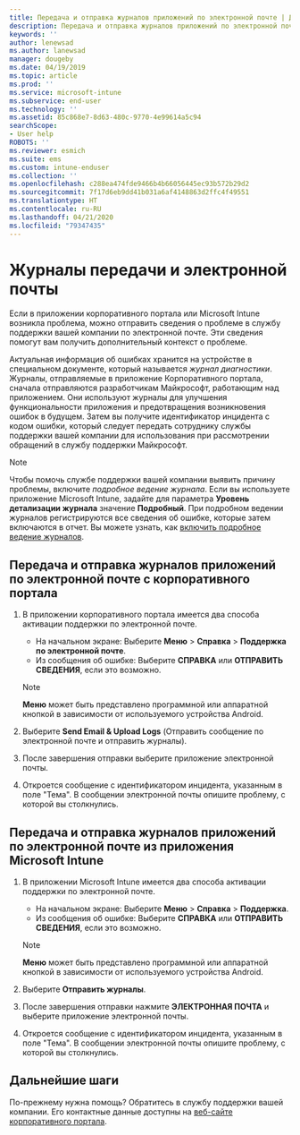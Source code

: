 ```yaml
---
title: Передача и отправка журналов приложений по электронной почте | Документация Майкрософт
description: Передача и отправка журналов приложений по электронной почте из приложений Intune
keywords: ''
author: lenewsad
ms.author: lanewsad
manager: dougeby
ms.date: 04/19/2019
ms.topic: article
ms.prod: ''
ms.service: microsoft-intune
ms.subservice: end-user
ms.technology: ''
ms.assetid: 85c868e7-8d63-480c-9770-4e99614a5c94
searchScope:
- User help
ROBOTS: ''
ms.reviewer: esmich
ms.suite: ems
ms.custom: intune-enduser
ms.collection: ''
ms.openlocfilehash: c288ea474fde9466b4b66056445ec93b572b29d2
ms.sourcegitcommit: 7f17d6eb9dd41b031a6af4148863d2ffc4f49551
ms.translationtype: HT
ms.contentlocale: ru-RU
ms.lasthandoff: 04/21/2020
ms.locfileid: "79347435"
---
```

# <a name="upload-and-email-logs"></a>Журналы передачи и электронной почты  

Если в приложении корпоративного портала или Microsoft Intune возникла проблема, можно отправить сведения о проблеме в службу поддержки вашей компании по электронной почте. Эти сведения помогут вам получить дополнительный контекст о проблеме.  

Актуальная информация об ошибках хранится на устройстве в специальном документе, который называется _журнал диагностики_. Журналы, отправляемые в приложение Корпоративного портала, сначала отправляются разработчикам Майкрософт, работающим над приложением. Они используют журналы для улучшения функциональности приложения и предотвращения возникновения ошибок в будущем. Затем вы получите идентификатор инцидента с кодом ошибки, который следует передать сотруднику службы поддержки вашей компании для использования при рассмотрении обращений в службу поддержки Майкрософт.  

> [!Note]
> Чтобы помочь службе поддержки вашей компании выявить причину проблемы, включите _подробное ведение журнала_. Если вы используете приложение Microsoft Intune, задайте для параметра **Уровень детализации журнала** значение **Подробный**. При подробном ведении журналов регистрируются все сведения об ошибке, которые затем включаются в отчет. Вы можете узнать, как [включить подробное ведение журналов](use-verbose-logging-to-help-your-it-administrator-fix-device-issues-android.md).  

## <a name="upload-and-email-logs-from-company-portal"></a>Передача и отправка журналов приложений по электронной почте с корпоративного портала  

1. В приложении корпоративного портала имеется два способа активации поддержки по электронной почте.
    * На начальном экране: Выберите **Меню** > **Справка** > **Поддержка по электронной почте**.  
    * Из сообщения об ошибке: Выберите **СПРАВКА** или **ОТПРАВИТЬ СВЕДЕНИЯ**, если это возможно.  

    > [!NOTE]
    > **Меню** может быть представлено программной или аппаратной кнопкой в зависимости от используемого устройства Android.  

3. Выберите **Send Email & Upload Logs** (Отправить сообщение по электронной почте и отправить журналы).  
4. После завершения отправки выберите приложение электронной почты. 
5. Откроется сообщение с идентификатором инцидента, указанным в поле "Тема". В сообщении электронной почты опишите проблему, с которой вы столкнулись.    


## <a name="upload-and-email-logs-from-microsoft-intune-app"></a>Передача и отправка журналов приложений по электронной почте из приложения Microsoft Intune   

1. В приложении Microsoft Intune имеется два способа активации поддержки по электронной почте.  
    * На начальном экране: Выберите **Меню** > **Справка** > **Поддержка**.  
    * Из сообщения об ошибке: Выберите **СПРАВКА** или **ОТПРАВИТЬ СВЕДЕНИЯ**, если это возможно.  

    > [!NOTE]
    > **Меню** может быть представлено программной или аппаратной кнопкой в зависимости от используемого устройства Android.

3. Выберите **Отправить журналы**.  
4. После завершения отправки нажмите **ЭЛЕКТРОННАЯ ПОЧТА** и выберите приложение электронной почты.  
5. Откроется сообщение с идентификатором инцидента, указанным в поле "Тема". В сообщении электронной почты опишите проблему, с которой вы столкнулись.  

## <a name="next-steps"></a>Дальнейшие шаги  

По-прежнему нужна помощь? Обратитесь в службу поддержки вашей компании. Его контактные данные доступны на [веб-сайте корпоративного портала](https://go.microsoft.com/fwlink/?linkid=2010980).
